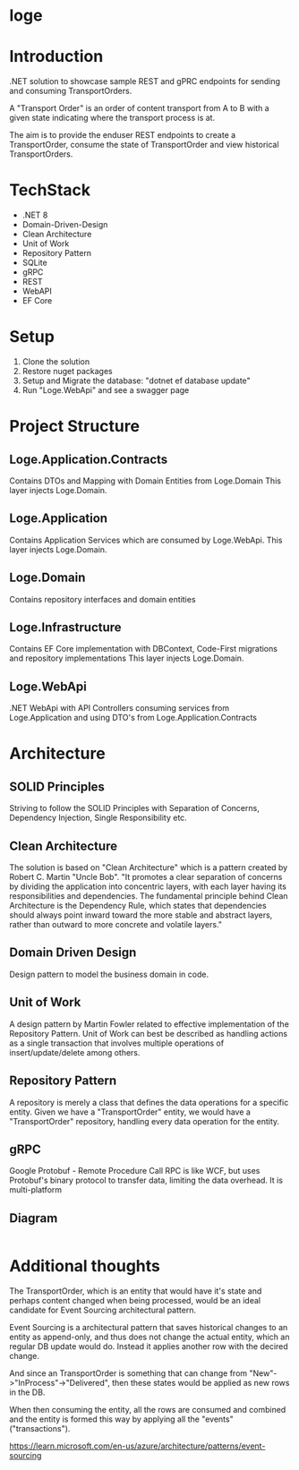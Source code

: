 # loge

# Introduction

.NET solution to showcase sample REST and gPRC endpoints for sending and consuming TransportOrders.

A "Transport Order" is an order of content transport from A to B with a given state indicating where the transport process is at.

The aim is to provide the enduser REST endpoints to create a TransportOrder, consume the state of TransportOrder and view historical TransportOrders.

# TechStack

* .NET 8
* Domain-Driven-Design
* Clean Architecture
* Unit of Work
* Repository Pattern
* SQLite
* gRPC
* REST
* WebAPI
* EF Core


# Setup

1. Clone the solution
2. Restore nuget packages
3. Setup and Migrate the database: "dotnet ef database update"
4. Run "Loge.WebApi" and see a swagger page

# Project Structure

## Loge.Application.Contracts
Contains DTOs and Mapping with Domain Entities from Loge.Domain
This layer injects Loge.Domain.

## Loge.Application
Contains Application Services which are consumed by Loge.WebApi.
This layer injects Loge.Domain.

## Loge.Domain
Contains repository interfaces and domain entities

## Loge.Infrastructure
Contains EF Core implementation with DBContext, Code-First migrations and repository implementations
This layer injects Loge.Domain.

## Loge.WebApi
.NET WebApi with API Controllers consuming services from Loge.Application and using DTO's from Loge.Application.Contracts

# Architecture

## SOLID Principles
Striving to follow the SOLID Principles with Separation of Concerns, Dependency Injection, Single Responsibility etc.

## Clean Architecture
The solution is based on "Clean Architecture" which is a pattern created by Robert C. Martin "Uncle Bob".
"It promotes a clear separation of concerns by dividing the application into concentric layers, with each layer having its responsibilities and dependencies. The fundamental principle behind Clean Architecture is the Dependency Rule, which states that dependencies should always point inward toward the more stable and abstract layers, rather than outward to more concrete and volatile layers."

## Domain Driven Design
Design pattern to model the business domain in code.

## Unit of Work
A design pattern by Martin Fowler related to effective implementation of the Repository Pattern.
Unit of Work can best be described as handling actions as a single transaction that involves multiple operations of insert/update/delete among others.

## Repository Pattern
A repository is merely a class that defines the data operations for a specific entity.
Given we have a "TransportOrder" entity, we would have a "TransportOrder" repository, handling every data operation for the entity.

## gRPC
Google Protobuf - Remote Procedure Call
RPC is like WCF, but uses Protobuf's binary protocol to transfer data, limiting the data overhead.
It is multi-platform

## Diagram
```mermaid

```

# Additional thoughts
The TransportOrder, which is an entity that would have it's state and perhaps content changed when being processed,
would be an ideal candidate for Event Sourcing architectural pattern.

Event Sourcing is a architectural pattern that saves historical changes to an entity as append-only, and thus does not change the actual entity,
which an regular DB update would do. Instead it applies another row with the decired change.

And since an TransportOrder is something that can change from "New"->"InProcess"->"Delivered", then these states would be applied as new rows in the DB.

When then consuming the entity, all the rows are consumed and combined and the entity is formed this way by applying all the "events" ("transactions").


https://learn.microsoft.com/en-us/azure/architecture/patterns/event-sourcing

